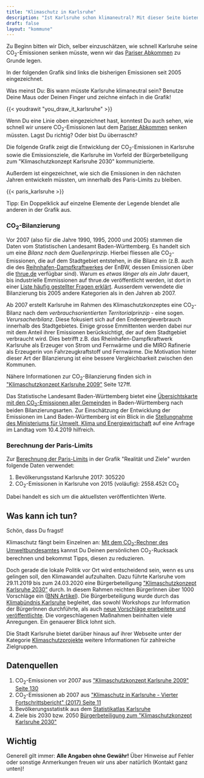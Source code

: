 ```yaml
---
title: "Klimaschutz in Karlsruhe"
description: "Ist Karlsruhe schon klimaneutral? Mit dieser Seite bieten wir interessierten KarlsruherInnen die Möglichkeit, sich schnell und einfach über Klimaschutz in Karlsruhe zu informieren."
draft: false
layout: "kommune"
---
```


Zu Beginn bitten wir Dich, selber einzuschätzen, wie schnell Karlsruhe seine
CO<sub>2</sub>-Emissionen senken müsste, wenn wir das [Pariser Abkommen](../../paris-limits) zu Grunde legen.

In der folgenden Grafik sind links die bisherigen Emissionen seit 2005 eingezeichnet.

Was meinst Du: Bis wann müsste Karlsruhe klimaneutral sein? Benutze Deine Maus oder Deinen Finger und zeichne einfach in die Grafik!

{{< youdrawit "you_draw_it_karlsruhe" >}}

Wenn Du eine Linie oben eingezeichnet hast, konntest Du auch sehen, wie schnell wir unsere CO<sub>2</sub>-Emissionen laut dem [Pariser Abkommen](../../paris-limits) senken müssten. Lagst Du richtig? Oder bist Du überrascht?

Die folgende Grafik zeigt die Entwicklung der CO<sub>2</sub>-Emissionen in Karlsruhe sowie die Emissionsziele, die Karlsruhe im Vorfeld der Bürgerbeteiligung zum "Klimaschutzkonzept Karlsruhe 2030" kommunizierte.

Außerdem ist eingezeichnet, wie sich die Emissionen in den nächsten Jahren entwickeln müssten, um innerhalb des Paris-Limits zu bleiben.

{{< paris_karlsruhe >}}

Tipp: Ein Doppelklick auf einzelne Elemente der Legende blendet alle anderen in der Grafik aus.

### CO<sub>2</sub>-Bilanzierung

Vor 2007 (also für die Jahre 1990, 1995, 2000 und 2005) stammen die Daten vom Statistischen Landesamt Baden-Württemberg. Es handelt sich um eine *Bilanz nach dem Quellenprinzip*.
Hierbei fliessen alle CO<sub>2</sub>-Emissionen, die auf dem Stadtgebiet entstehen, in die Bilanz ein (z.B. auch die des [Reihnhafen-Dampfkraftwerkes](https://de.wikipedia.org/wiki/Rheinhafen-Dampfkraftwerk_Karlsruhe) der EnBW, dessen Emissionen über die [thrue.de](https://www.thru.de/index.php?id=596&currentPag=0&src__resultlist=suche-betriebe&rbObereinheit=1&berichtsjahr=2017&betriebseinrichtung=&vertraulichkeit=2&plz=&ort=karlsruhe&haupttaetigkeit_schluessel=1&flusseinzugsgebiet_schluessel[0]=alle&flusseinzugsgebiet_schluessel[1]=100&flusseinzugsgebiet_schluessel[2]=950&flusseinzugsgebiet_schluessel[3]=500&flusseinzugsgebiet_schluessel[4]=300&flusseinzugsgebiet_schluessel[5]=700&flusseinzugsgebiet_schluessel[6]=600&flusseinzugsgebiet_schluessel[7]=200&flusseinzugsgebiet_schluessel[8]=961&flusseinzugsgebiet_schluessel[9]=965&flusseinzugsgebiet_schluessel[10]=400&eigentuemer_betreiber=&muttergesellschaft=&bs_00=00&bs_01=01&bs_02=02&bs_03=03&bs_04=04&bs_05=05&bs_06=06&bs_07=07&bs_08=08&bs_09=09&bs_10=10&bs_11=11&bs_12=12&bs_13=13&bs_14=14&bs_15=15&bs_16=16&branchengruppe=&taetigkeit=&nace-name=&nace-schluessel=&schadstoffgruppen=&schadstoff=&ks_0=alle&ks_1=1&ks_2=2&ks_3=3&ks_4=&bms_0=alle&bms_1=1&bms_2=2&bms_3=3&rbFrachtBerechnung=1&at_1=&at_2=&staat=&form__searchForm-page-id=429&betriebe__liste-id=603&betriebe__details-jahr=2017&betriebe__details-id=56912&cHash=12c90ef0af636f291ac77b5ec12f658f) verfügbar sind).
Warum es *etwas länger als ein Jahr* dauert, bis industrielle Emmissionen auf thrue.de veröffentlicht werden, ist dort in einer [Liste häufig gestellter Fragen erklärt](https://www.thru.de/index.php?id=418#c1148).
Ausserdem verwendete die Bilanzierung bis 2005 andere Kategorien als in den Jahren ab 2007.

Ab 2007 erstellt Karlsruhe im Rahmen des Klimaschutzkonzeptes eine CO<sub>2</sub>-Bilanz nach dem *verbrauchsorientierten Territorialprinzip* - eine sogen. *Verursacherbilanz*.
Diese fokusiert sich auf den Endenergieverbrauch innerhalb des Stadtgebietes.
Einige grosse Emmittenten werden dabei nur mit dem Anteil ihrer Emissionen berücksichtigt, der auf dem Stadtgebiet verbraucht wird.
Dies betrifft z.B. das Rheinhafen-Dampfkraftwerk Karlsruhe als Erzeuger von Strom und Fernwärme und die MIRO Rafinerie als Erzeugerin von Fahrzeugkraftstoff und Fernwärme.
Die Motivation hinter dieser Art der Bilanzierung ist eine bessere Vergleichbarkeit zwischen den Kommunen.

Nähere Informationen zur CO<sub>2</sub>-Bilanzierung finden sich in ["Klimaschutzkonzept Karlsruhe 2009"](https://www.karlsruhe.de/b3/natur_und_umwelt/klimaschutz/klimakonzept/pdf_dateien/HF_sections/content/ZZmYk9MKZfe2na/Klimaschutzkonzept_Karlsruhe_2009.pdf) Seite 127ff.

Das Statistische Landesamt Baden-Württemberg bietet eine [Übersichtskarte mit den CO<sub>2</sub>-Emissionen aller Gemeinden](https://www.statistik-bw.de/Intermaptiv/?re=gemeinde&ags=08212000&i=18204&r=0&g=0001&afk=5&fkt=besetzung&fko=mittel) in Baden-Württemberg nach beiden Bilanzierungsarten.
Zur Einschätzung der Entwicklung der Emissionen im Land Baden-Württemberg ist ein Blick in die [Stellungnahme des Ministeriums für Umwelt, Klima und Energiewirtschaft](https://www.landtag-bw.de/files/live/sites/LTBW/files/dokumente/WP16/Drucksachen/6000/16_6083_D.pdf) auf eine Anfrage im Landtag vom 10.4.2019 hilfreich.

### Berechnung der Paris-Limits

Zur [Berechnung der Paris-Limits](../../paris-limits) in der Grafik "Realität und Ziele" wurden folgende Daten verwendet:

1. Bevölkerungsstand Karlsruhe 2017: 305220
2. CO<sub>2</sub>-Emissionen in Karlsruhe von 2015 (voläufig): 2558.452t CO<sub>2</sub>

Dabei handelt es sich um die aktuellsten veröffentlichten Werte.

## Was kann ich tun?

Schön, dass Du fragst!

Klimaschutz fängt beim Einzelnen an: [Mit dem CO<sub>2</sub>-Rechner des Umweltbundesamtes](https://uba.co2-rechner.de/de_DE/) kannst Du Deinen persönlichen CO<sub>2</sub>-Rucksack berechnen und bekommst Tipps, diesen zu reduzieren.

Doch gerade die lokale Politik vor Ort wird entscheidend sein, wenn es uns gelingen soll, den Klimawandel aufzuhalten. Dazu führte Karlsruhe vom 29.11.2019 bis zum 24.03.2020 eine Bürgerbeteiligung ["Klimaschutzkonzept Karlsruhe 2030"](https://beteiligung.karlsruhe.de/content/bbv/details/90/) durch. In diesem Rahmen reichten BürgerInnen über 1000 Vorschläge ein ([BNN Artikel](https://bnn.de/lokales/karlsruhe/buerger-reichen-ueber-1-000-vorschlaege-ein-fuer-das-karlsruher-klimaschutzkonzept-2030)). Die Bürgerbeteiligung wurde durch das [Klimabündnis Karlsruhe](https://www.klimabuendnis-karlsruhe.de/) begleitet, das sowohl Workshops zur Information der BürgerInnen durchführte, als auch [neue Vorschläge erarbeitete und veröffentlichte](https://www.klimabuendnis-karlsruhe.de/klimaschutzkonzept-erarbeitete-antraege/). Die vorgeschlagenen Maßnahmen beinhalten viele Anregungen. Ein genauerer Blick lohnt sich.

Die Stadt Karlsruhe bietet darüber hinaus auf ihrer Webseite unter der Kategorie [Klimaschutzprojekte](https://www.karlsruhe.de/b3/natur_und_umwelt/klimaschutz/klimaprojekte.de) weitere Informationen für zahlreiche Zielgruppen.

## Datenquellen

1. CO<sub>2</sub>-Emissionen vor 2007 aus ["Klimaschutzkonzept Karlsruhe 2009" Seite 130](https://www.karlsruhe.de/b3/natur_und_umwelt/klimaschutz/klimakonzept/pdf_dateien/HF_sections/content/ZZmYk9MKZfe2na/Klimaschutzkonzept_Karlsruhe_2009.pdf)
2. CO<sub>2</sub>-Emissionen ab 2007 aus ["Klimaschutz in Karlsruhe - Vierter Fortschrittsbericht" (2017) Seite 11](https://www.karlsruhe.de/b3/natur_und_umwelt/klimaschutz/klimakonzept/pdf_dateien/HF_workingCopies/content/ZZmZibPOgg7v12/Vierter_Fortschrittsbericht_2017.pdf)
3. Bevölkerungsstatistik aus dem [Statistikatlas Karlsruhe](https://web3.karlsruhe.de/Stadtentwicklung/statistik/gizeh/index.html)
4. Ziele bis 2030 bzw. 2050 [Bürgerbeteiligung zum "Klimaschutzkonzept Karlsruhe 2030"](https://beteiligung.karlsruhe.de/content/bbv/details/90/)

## Wichtig

Generell gilt immer: **Alle Angaben ohne Gewähr!** Über Hinweise auf
Fehler oder sonstige Anmerkungen freuen wir uns aber natürlich (Kontakt ganz unten)!
